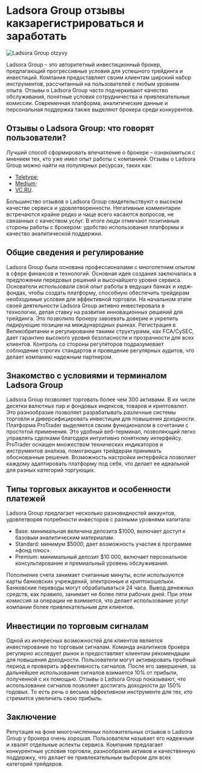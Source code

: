 # Ladsora Group отзывы какзарегистрироваться и заработать
![Ladsora Group otzyvy](https://github.com/user-attachments/assets/23f2a062-526d-4e3f-bbf6-8fd33d702650)

Ladsora Group – это авторитетный инвестиционный брокер, предлагающий прогрессивные условия для успешного трейдинга и инвестиций. Компания предоставляет своим клиентам широкий набор инструментов, рассчитанный на пользователей с любым уровнем опыта. Отзывы о Ladsora Group часто подчеркивают качество обслуживания, понятные условия сотрудничества и привлекательные комиссии. Современная платформа, аналитические данные и персональная поддержка также выделяют брокера среди конкурентов.
## Отзывы о Ladsora Group: что говорят пользователи?
Лучший способ сформировать впечатление о брокере – ознакомиться с мнением тех, кто уже имел опыт работы с компанией. Отзывы о Ladsora Group можно найти на популярных ресурсах, таких как:
* [Teletype](https://teletype.in/@ladsoragroup/LWgAUdambVI);
* [Medium](https://medium.com/@ladsorgroup/ladsora-group-%D0%BE%D1%82%D0%B7%D1%8B%D0%B2%D1%8Bladsora-group-%D0%BE%D1%82%D0%B7%D1%8B%D0%B2%D1%8B-%D0%BE%D0%B1%D0%B7%D0%BE%D1%80-%D0%BD%D0%B0%D0%B4%D0%B5%D0%B6%D0%BD%D0%BE%D0%B3%D0%BE-%D0%B1%D1%80%D0%BE%D0%BA%D0%B5%D1%80%D0%B0-884faa307ef4);
* [VC.RU](https://vc.ru/u/4480024-elliot-thompson/1768787-ladsora-group-otzyvy-obzor-vozmozhnostei-brokera).

Большинство отзывов о Ladsora Group свидетельствуют о высоком качестве сервиса и удовлетворенности. Негативные комментарии встречаются крайне редко и чаще всего касаются вопросов, не связанных с качеством услуг. В итоге люди отмечают позитивные стороны работы с брокером: удобство использования платформы и качество аналитической поддержки.
## Общие сведения и регулирование
Ladsora Group была основана профессионалами с многолетним опытом в сфере финансов и технологий. Основная идея создания заключалась в предложении передовых решений и высочайшего уровня сервиса. Основатели использовали свой опыт работы в ведущих банках и хедж-фондах, чтобы создать платформу, способную обеспечить трейдерам необходимые условия для эффективной торговли.
На начальном этапе своей деятельности Ladsora Group активно инвестировала в технологии, делая ставку на развитие инновационных решений для трейдинга. Это позволило брокеру завоевать доверие и укрепить лидирующие позиции на международных рынках. Регистрация в Великобритании и регулирование такими структурами, как FCA/CySEC, дает гарантию высокого уровня безопасности и прозрачности для всех клиентов. Контроль со стороны регуляторов подразумевает соблюдение строгих стандартов и проведение регулярных аудитов, что делает компанию надежным партнером.
## Знакомство с условиями и терминалом Ladsora Group
Ladsora Group позволяет торговать более чем 300 активами. В их числе десятки валютных пар и фондовых индексов, товаров и криптовалют. Это разнообразие позволяет разрабатывать различные системы торговли и диверсифицировать инвестиции для повышения доходности.
Платформа ProTrader выделяется своим функционалом в сочетании с простотой применения. Это удобный веб-терминал, позволяющий легко управлять сделками благодаря интуитивно понятному интерфейсу. ProTrader оснащен множеством технических индикаторов и инструментов анализа, помогающих трейдерам принимать обоснованные решения. Возможность настройки интерфейса позволяет каждому адаптировать платформу под себя, что делает ее идеальной для разных категорий торгующих.
## Типы торговых аккаунтов и особенности платежей
Ladsora Group предлагает несколько разновидностей аккаунтов, удовлетворяя потребности инвесторов с разными уровнями капитала:
* Base: минимальная величина депозита $1000, включает доступ к базовым аналитическим материалам.
* Standard: минимум $5000, дает возможность участия в программе «фонд плюс».
* Premium: минимальный депозит $10 000, включает персональное консультирование и премиальный уровень обслуживания.

Пополнение счета занимает считанные минуты, если используются карты банковских учреждений, электронные и криптокошельки. Банковские переводы могут обрабатываться 24 часа. Вывод денежных средств, как правило, занимает не более пяти рабочих дней. При этом комиссия за операции не взимается, что делает использование услуг компании более привлекательным для клиентов.
## Инвестиции по торговым сигналам
Одной из интересных возможностей для клиентов является инвестирование по торговым сигналам. Команда аналитиков брокера регулярно исследует рынок и предоставляет клиентам рекомендации для повышения доходности. Пользователи могут активировать пробный период и проверить эффективность сигналов. После его завершения, за дальнейшее использование сигналов взимается 10% от прибыли, полученной с их помощью.
Отзывы о Ladsora Group показывают, что использование сигналов позволяет достигать доходности до 150% годовых. То есть речь о весьма эффективном инструменте для тех, кто стремится увеличить свою прибыль.
## Заключение
Репутация на фоне многочисленных положительных отзывов о Ladsora Group у брокера очень хорошая. Пользователи называет его надежным и хвалят отдельные аспекты сервиса. Компания предлагает конкурентные условия торговли, разнообразие активов и качественную поддержку, что делает ее привлекательным выбором для всех категорий трейдеров.

